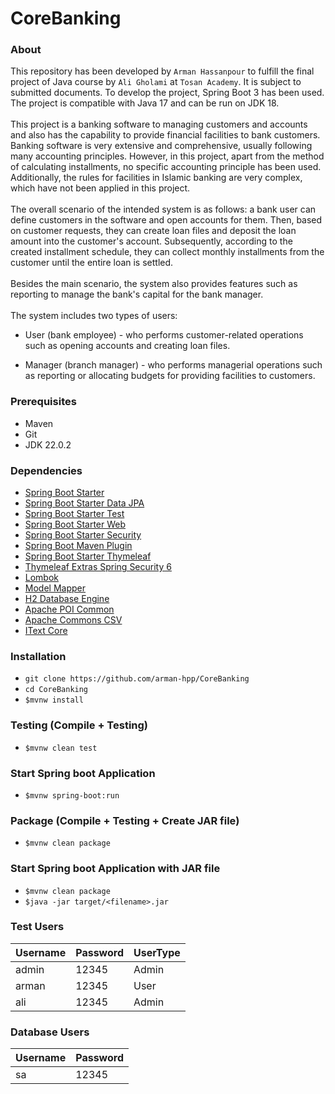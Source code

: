 # CoreBanking

### About
This repository has been developed by `Arman Hassanpour` to fulfill the final project of Java course by `Ali Gholami` at `Tosan Academy`. It is subject to submitted documents.
To develop the project, Spring Boot 3 has been used. The project is compatible with Java 17 and can be run on JDK 18.\
\
This project is a banking software to managing customers and accounts and also has the capability to provide financial facilities to bank customers. Banking software is very extensive and comprehensive, usually following many accounting principles. However, in this project, apart from the method of calculating installments, no specific accounting principle has been used. Additionally, the rules for facilities in Islamic banking are very complex, which have not been applied in this project.\
\
The overall scenario of the intended system is as follows: a bank user can define customers in the software and open accounts for them. Then, based on customer requests, they can create loan files and deposit the loan amount into the customer's account. Subsequently, according to the created installment schedule, they can collect monthly installments from the customer until the entire loan is settled.\
\
Besides the main scenario, the system also provides features such as reporting to manage the bank's capital for the bank manager.\
\
The system includes two types of users:
* User (bank employee) - who performs customer-related operations such as opening accounts and creating loan files.</p></li>
* Manager (branch manager) - who performs managerial operations such as reporting or allocating budgets for providing facilities to customers.</p></li>

### Prerequisites
* Maven
* Git
* JDK 22.0.2

### Dependencies
* [Spring Boot Starter](https://mvnrepository.com/artifact/org.springframework.boot/spring-boot-starter)
* [Spring Boot Starter Data JPA](https://mvnrepository.com/artifact/org.springframework.boot/spring-boot-starter-data-jpa)
* [Spring Boot Starter Test](https://mvnrepository.com/artifact/org.springframework.boot/spring-boot-starter-test)
* [Spring Boot Starter Web](https://mvnrepository.com/artifact/org.springframework.boot/spring-boot-starter-web)
* [Spring Boot Starter Security](https://mvnrepository.com/artifact/org.springframework.boot/spring-boot-starter-security)
* [Spring Boot Maven Plugin](https://mvnrepository.com/artifact/org.springframework.boot/spring-boot-maven-plugin)
* [Spring Boot Starter Thymeleaf](https://mvnrepository.com/artifact/org.springframework.boot/spring-boot-starter-thymeleaf)
* [Thymeleaf Extras Spring Security 6](https://mvnrepository.com/artifact/org.thymeleaf.extras/thymeleaf-extras-springsecurity6)
* [Lombok](https://mvnrepository.com/artifact/org.projectlombok/lombok)
* [Model Mapper](https://mvnrepository.com/artifact/org.modelmapper/modelmapper)
* [H2 Database Engine](https://mvnrepository.com/artifact/com.h2database/h2)
* [Apache POI Common](https://mvnrepository.com/artifact/org.apache.poi/poi)
* [Apache Commons CSV](https://mvnrepository.com/artifact/org.apache.commons/commons-csv)
* [IText Core](https://mvnrepository.com/artifact/com.itextpdf/itextpdf)

### Installation
* `git clone https://github.com/arman-hpp/CoreBanking`
* `cd CoreBanking`
* `$mvnw install`

### Testing (Compile + Testing)
* `$mvnw clean test`

### Start Spring boot Application
* `$mvnw spring-boot:run`

### Package (Compile + Testing + Create JAR file)
* `$mvnw clean package`

### Start Spring boot Application with JAR file
* `$mvnw clean package`
* `$java -jar target/<filename>.jar`

### Test Users
| Username  | Password  | UserType  |
|-----------|-----------|-----------|
| admin     | 12345     | Admin     |
| arman     | 12345     | User      |
| ali       | 12345     | Admin     |

### Database Users
| Username | Password  |
|----------|-----------|
| sa       | 12345     |
